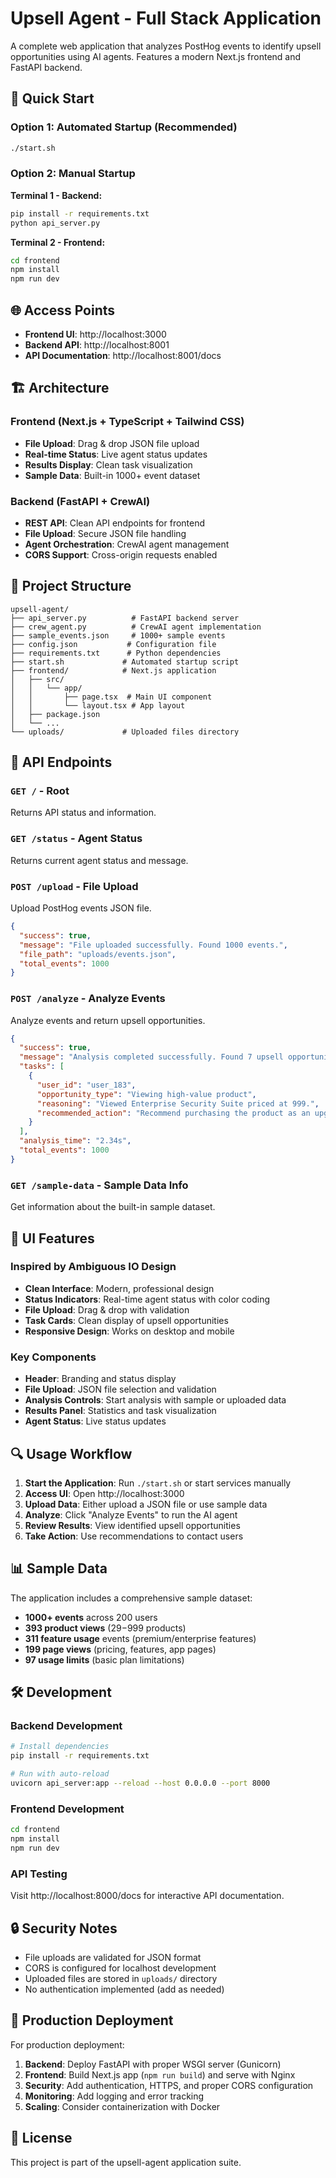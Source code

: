 # Upsell Agent - Full Stack Application

A complete web application that analyzes PostHog events to identify upsell opportunities using AI agents. Features a modern Next.js frontend and FastAPI backend.

## 🚀 Quick Start

### Option 1: Automated Startup (Recommended)
```bash
./start.sh
```

### Option 2: Manual Startup

**Terminal 1 - Backend:**
```bash
pip install -r requirements.txt
python api_server.py
```

**Terminal 2 - Frontend:**
```bash
cd frontend
npm install
npm run dev
```

## 🌐 Access Points

- **Frontend UI**: http://localhost:3000
- **Backend API**: http://localhost:8001
- **API Documentation**: http://localhost:8001/docs

## 🏗️ Architecture

### Frontend (Next.js + TypeScript + Tailwind CSS)
- **File Upload**: Drag & drop JSON file upload
- **Real-time Status**: Live agent status updates
- **Results Display**: Clean task visualization
- **Sample Data**: Built-in 1000+ event dataset

### Backend (FastAPI + CrewAI)
- **REST API**: Clean API endpoints for frontend
- **File Upload**: Secure JSON file handling
- **Agent Orchestration**: CrewAI agent management
- **CORS Support**: Cross-origin requests enabled

## 📁 Project Structure

```
upsell-agent/
├── api_server.py          # FastAPI backend server
├── crew_agent.py          # CrewAI agent implementation
├── sample_events.json     # 1000+ sample events
├── config.json           # Configuration file
├── requirements.txt      # Python dependencies
├── start.sh             # Automated startup script
├── frontend/            # Next.js application
│   ├── src/
│   │   └── app/
│   │       ├── page.tsx  # Main UI component
│   │       └── layout.tsx # App layout
│   ├── package.json
│   └── ...
└── uploads/             # Uploaded files directory
```

## 🔧 API Endpoints

### `GET /` - Root
Returns API status and information.

### `GET /status` - Agent Status
Returns current agent status and message.

### `POST /upload` - File Upload
Upload PostHog events JSON file.
```json
{
  "success": true,
  "message": "File uploaded successfully. Found 1000 events.",
  "file_path": "uploads/events.json",
  "total_events": 1000
}
```

### `POST /analyze` - Analyze Events
Analyze events and return upsell opportunities.
```json
{
  "success": true,
  "message": "Analysis completed successfully. Found 7 upsell opportunities.",
  "tasks": [
    {
      "user_id": "user_183",
      "opportunity_type": "Viewing high-value product",
      "reasoning": "Viewed Enterprise Security Suite priced at 999.",
      "recommended_action": "Recommend purchasing the product as an upgrade for enhanced security."
    }
  ],
  "analysis_time": "2.34s",
  "total_events": 1000
}
```

### `GET /sample-data` - Sample Data Info
Get information about the built-in sample dataset.

## 🎨 UI Features

### Inspired by Ambiguous IO Design
- **Clean Interface**: Modern, professional design
- **Status Indicators**: Real-time agent status with color coding
- **File Upload**: Drag & drop with validation
- **Task Cards**: Clean display of upsell opportunities
- **Responsive Design**: Works on desktop and mobile

### Key Components
- **Header**: Branding and status display
- **File Upload**: JSON file selection and validation
- **Analysis Controls**: Start analysis with sample or uploaded data
- **Results Panel**: Statistics and task visualization
- **Agent Status**: Live status updates

## 🔍 Usage Workflow

1. **Start the Application**: Run `./start.sh` or start services manually
2. **Access UI**: Open http://localhost:3000
3. **Upload Data**: Either upload a JSON file or use sample data
4. **Analyze**: Click "Analyze Events" to run the AI agent
5. **Review Results**: View identified upsell opportunities
6. **Take Action**: Use recommendations to contact users

## 📊 Sample Data

The application includes a comprehensive sample dataset:
- **1000+ events** across 200 users
- **393 product views** ($29-$999 products)
- **311 feature usage** events (premium/enterprise features)
- **199 page views** (pricing, features, app pages)
- **97 usage limits** (basic plan limitations)

## 🛠️ Development

### Backend Development
```bash
# Install dependencies
pip install -r requirements.txt

# Run with auto-reload
uvicorn api_server:app --reload --host 0.0.0.0 --port 8000
```

### Frontend Development
```bash
cd frontend
npm install
npm run dev
```

### API Testing
Visit http://localhost:8000/docs for interactive API documentation.

## 🔒 Security Notes

- File uploads are validated for JSON format
- CORS is configured for localhost development
- Uploaded files are stored in `uploads/` directory
- No authentication implemented (add as needed)

## 🚀 Production Deployment

For production deployment:

1. **Backend**: Deploy FastAPI with proper WSGI server (Gunicorn)
2. **Frontend**: Build Next.js app (`npm run build`) and serve with Nginx
3. **Security**: Add authentication, HTTPS, and proper CORS configuration
4. **Monitoring**: Add logging and error tracking
5. **Scaling**: Consider containerization with Docker

## 📝 License

This project is part of the upsell-agent application suite.
